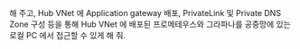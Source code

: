 해 주고, Hub VNet 에 Application gateway 배포, PrivateLink 및 Private DNS Zone 구성 등을 통해 Hub VNet 에 배포된 프로메테우스와 그라파나를 공중망에 있는 로컬 PC 에서 접근할 수 있게 해 줘. 